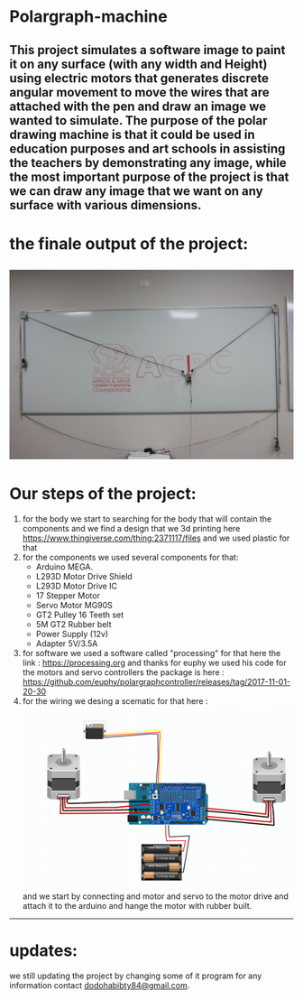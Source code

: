# Polargraph-machine
This project simulates a software image to paint it on any surface (with any width and Height) using electric motors that generates discrete angular movement to move the wires that are attached with the pen and draw an image we wanted to simulate.
The purpose of the polar drawing machine is that it could be used in education purposes and art schools in assisting the teachers by demonstrating any image, while the most important purpose of the project is that we can draw any image that we want on any surface with various dimensions.
--------------------------------------------------------------------------------------------------------------------------------
# the finale output of the project:
![this is an image](https://github.com/NaNo211/Polargraph-machine/blob/main/Polargraph-machine.JPG)
--------------------------------------------------------------------------------------------------------------------------------
# Our steps of the project:
1. for the body we start to searching for the body that will contain the components and we find a design that we 3d printing here https://www.thingiverse.com/thing:2371117/files and we used plastic for that
2. for the components we used several components for that:
    - Arduino MEGA.
    - L293D Motor Drive Shield
    - L293D Motor Drive IC
    - 17 Stepper Motor
    - Servo Motor MG90S
    - GT2 Pulley 16 Teeth set
    - 5M GT2 Rubber belt
    - Power Supply (12v)
    - Adapter 5V/3.5A
3. for software we used a software called "processing" for that here the link : https://processing.org and thanks for euphy we used his code for the motors and servo controllers the package is here : https://github.com/euphy/polargraphcontroller/releases/tag/2017-11-01-20-30
4. for the wiring we desing a scematic for that here : ![this is an image](https://github.com/NaNo211/Polargraph-machine/blob/main/Polargraph-scematic.png) and we start by connecting and motor and servo to the motor drive and attach it to the arduino and hange the motor with rubber built. 

--------------------------------------------------------------------------------------------------------------------------------
# updates:
we still updating the project by changing some of it program
for any information contact dodohabibty84@gmail.com.


